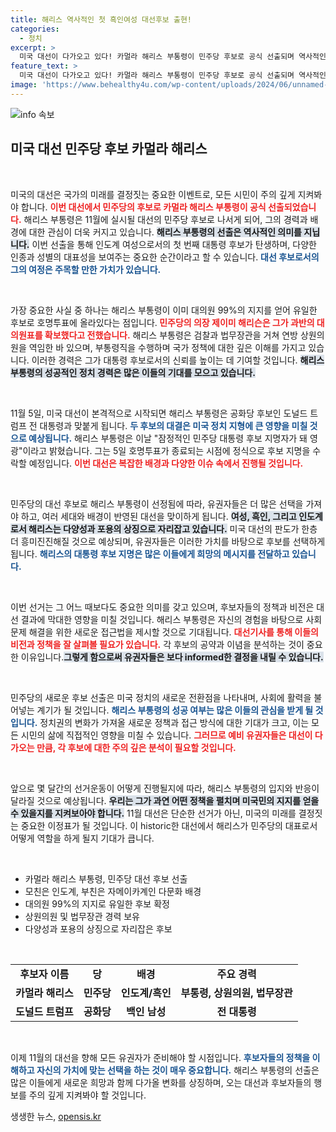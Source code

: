 ```yaml
---
title: 해리스 역사적인 첫 흑인여성 대선후보 출현!
categories:
  - 정치
excerpt: >
  미국 대선이 다가오고 있다! 카멀라 해리스 부통령이 민주당 후보로 공식 선출되며 역사적인 자리에 올랐다. 인도계 흑인 여성으로서 첫 대선 후보인 해리스, 트럼프와의 대결 결과는? 클릭해 궁금증을 풀어보자!
feature_text: >
  미국 대선이 다가오고 있다! 카멀라 해리스 부통령이 민주당 후보로 공식 선출되며 역사적인 자리에 올랐다. 인도계 흑인 여성으로서 첫 대선 후보인 해리스, 트럼프와의 대결 결과는? 클릭해 궁금증을 풀어보자!
image: 'https://www.behealthy4u.com/wp-content/uploads/2024/06/unnamed-file.png'
---
```


<p><img src="https://www.behealthy4u.com/wp-content/uploads/2024/06/unnamed-file.png" alt="info 속보" /></p>

<h2 data-ke-size="size26">미국 대선 민주당 후보 카멀라 해리스</h2>

<p data-ke-size="size16">&nbsp;</p>

<p>미국의 대선은 국가의 미래를 결정짓는 중요한 이벤트로, 모든 시민이 주의 깊게 지켜봐야 합니다. <b><span style="color: #ee2323;">이번 대선에서 민주당의 후보로 카멀라 해리스 부통령이 공식 선출되었습니다.</span></b> 해리스 부통령은 11월에 실시될 대선의 민주당 후보로 나서게 되어, 그의 경력과 배경에 대한 관심이 더욱 커지고 있습니다. <b><span style="background-color: #21538527;">해리스 부통령의 선출은 역사적인 의미를 지닙니다.</span></b> 이번 선출을 통해 인도계 여성으로서의 첫 번째 대통령 후보가 탄생하며, 다양한 인종과 성별의 대표성을 보여주는 중요한 순간이라고 할 수 있습니다. <b><span style="color: #1a5490;">대선 후보로서의 그의 여정은 주목할 만한 가치가 있습니다.</span></b></p>

<p data-ke-size="size16">&nbsp;</p>

<p>가장 중요한 사실 중 하나는 해리스 부통령이 이미 대의원 99%의 지지를 얻어 유일한 후보로 호명투표에 올라있다는 점입니다.<b><span style="color: #ee2323;"> 민주당의 의장 제이미 해리슨은 그가 과반의 대의원표를 확보했다고 전했습니다.</span></b> 해리스 부통령은 검찰과 법무장관을 거쳐 연방 상원의원을 역임한 바 있으며, 부통령직을 수행하며 국가 정책에 대한 깊은 이해를 가지고 있습니다. 이러한 경력은 그가 대통령 후보로서의 신뢰를 높이는 데 기여할 것입니다. <b><span style="background-color: #21538527;">해리스 부통령의 성공적인 정치 경력은 많은 이들의 기대를 모으고 있습니다.</span></b></p>

<p data-ke-size="size16">&nbsp;</p>

<p>11월 5일, 미국 대선이 본격적으로 시작되면 해리스 부통령은 공화당 후보인 도널드 트럼프 전 대통령과 맞붙게 됩니다. <b><span style="color: #1a5490;">두 후보의 대결은 미국 정치 지형에 큰 영향을 미칠 것으로 예상됩니다.</span></b> 해리스 부통령은 이날 "잠정적인 민주당 대통령 후보 지명자가 돼 영광"이라고 밝혔습니다. 그는 5일 호명투표가 종료되는 시점에 정식으로 후보 지명을 수락할 예정입니다. <b><span style="color: #ee2323;">이번 대선은 복잡한 배경과 다양한 이슈 속에서 진행될 것입니다.</span></b> </p>

<p data-ke-size="size16">&nbsp;</p>

<p>민주당의 대선 후보로 해리스 부통령이 선정됨에 따라, 유권자들은 더 많은 선택을 가져야 하고, 여러 세대와 배경이 반영된 대선을 맞이하게 됩니다. <b><span style="background-color: #21538527;">여성, 흑인, 그리고 인도계로서 해리스는 다양성과 포용의 상징으로 자리잡고 있습니다.</span></b> 미국 대선의 판도가 한층 더 흥미진진해질 것으로 예상되며, 유권자들은 이러한 가치를 바탕으로 후보를 선택하게 됩니다. <b><span style="color: #1a5490;">해리스의 대통령 후보 지명은 많은 이들에게 희망의 메시지를 전달하고 있습니다.</span></b></p>

<p data-ke-size="size16">&nbsp;</p>

<p>이번 선거는 그 어느 때보다도 중요한 의미를 갖고 있으며, 후보자들의 정책과 비전은 대선 결과에 막대한 영향을 미칠 것입니다. 해리스 부통령은 자신의 경험을 바탕으로 사회 문제 해결을 위한 새로운 접근법을 제시할 것으로 기대됩니다. <b><span style="color: #ee2323;">대선기사를 통해 이들의 비전과 정책을 잘 살펴볼 필요가 있습니다.</span></b> 각 후보의 공약과 이념을 분석하는 것이 중요한 이유입니다.<b><span style="background-color: #21538527;">그렇게 함으로써 유권자들은 보다 informed한 결정을 내릴 수 있습니다.</span></b> </p>

<p data-ke-size="size16">&nbsp;</p>

<p>민주당의 새로운 후보 선출은 미국 정치의 새로운 전환점을 나타내며, 사회에 활력을 불어넣는 계기가 될 것입니다. <b><span style="color: #1a5490;">해리스 부통령의 성공 여부는 많은 이들의 관심을 받게 될 것입니다.</span></b> 정치권의 변화가 가져올 새로운 정책과 접근 방식에 대한 기대가 크고, 이는 모든 시민의 삶에 직접적인 영향을 미칠 수 있습니다. <b><span style="color: #ee2323;">그러므로 예비 유권자들은 대선이 다가오는 만큼, 각 후보에 대한 주의 깊은 분석이 필요할 것입니다.</span></b></p>

<p data-ke-size="size16">&nbsp;</p>

<p>앞으로 몇 달간의 선거운동이 어떻게 진행될지에 따라, 해리스 부통령의 입지와 반응이 달라질 것으로 예상됩니다. <b><span style="background-color: #21538527;">우리는 그가 과연 어떤 정책을 펼치며 미국민의 지지를 얻을 수 있을지를 지켜보아야 합니다.</span></b> 11월 대선은 단순한 선거가 아닌, 미국의 미래를 결정짓는 중요한 이정표가 될 것입니다. 이 historic한 대선에서 해리스가 민주당의 대표로서 어떻게 역할을 하게 될지 기대가 큽니다.</p>

<p data-ke-size="size16">&nbsp;</p>

<ul>
  <li>카멀라 해리스 부통령, 민주당 대선 후보 선출</li>
  <li>모친은 인도계, 부친은 자메이카계인 다문화 배경</li>
  <li>대의원 99%의 지지로 유일한 후보 확정</li>
  <li>상원의원 및 법무장관 경력 보유</li>
  <li>다양성과 포용의 상징으로 자리잡은 후보</li>
</ul>

<p data-ke-size="size16">&nbsp;</p>

<table style="width: 100%;">
  <tr>
    <td style="text-align: center; height: 17px;"><b>후보자 이름</b></td>
    <td style="text-align: center; height: 17px;"><b>당</b></td>
    <td style="text-align: center; height: 17px;"><b>배경</b></td>
    <td style="text-align: center; height: 17px;"><b>주요 경력</b></td>
  </tr>
  <tr>
    <td style="text-align: center; height: 17px;"><b>카멀라 해리스</b></td>
    <td style="text-align: center; height: 17px;"><b>민주당</b></td>
    <td style="text-align: center; height: 17px;"><b>인도계/흑인</b></td>
    <td style="text-align: center; height: 17px;"><b>부통령, 상원의원, 법무장관</b></td>
  </tr>
  <tr>
    <td style="text-align: center; height: 17px;"><b>도널드 트럼프</b></td>
    <td style="text-align: center; height: 17px;"><b>공화당</b></td>
    <td style="text-align: center; height: 17px;"><b>백인 남성</b></td>
    <td style="text-align: center; height: 17px;"><b>전 대통령</b></td>
  </tr>
</table>

<p data-ke-size="size16">&nbsp;</p>

<p>이제 11월의 대선을 향해 모든 유권자가 준비해야 할 시점입니다. <b><span style="color: #1a5490;">후보자들의 정책을 이해하고 자신의 가치에 맞는 선택을 하는 것이 매우 중요합니다.</span></b> 해리스 부통령의 선출은 많은 이들에게 새로운 희망과 함께 다가올 변화를 상징하며, 오는 대선과 후보자들의 행보를 주의 깊게 지켜봐야 할 것입니다.</p>
생생한 뉴스, <a href="https://opensis.kr" rel="dofollow">opensis.kr</a>


